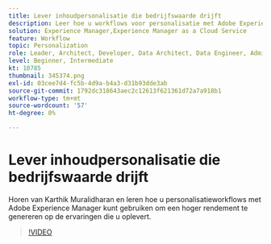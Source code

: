 ```yaml
---
title: Lever inhoudpersonalisatie die bedrijfswaarde drijft
description: Leer hoe u workflows voor personalisatie met Adobe Experience Manager kunt gebruiken om een hoger rendement te genereren op de ervaringen die u oplevert.
solution: Experience Manager,Experience Manager as a Cloud Service
feature: Workflow
topic: Personalization
role: Leader, Architect, Developer, Data Architect, Data Engineer, Admin, User
level: Beginner, Intermediate
kt: 10785
thumbnail: 345374.png
exl-id: 03cee7d4-fc5b-4d9a-b4a3-d31b93dde3ab
source-git-commit: 1792dc318643aec2c12613f621361d72a7a918b1
workflow-type: tm+mt
source-wordcount: '57'
ht-degree: 0%

---
```


# Lever inhoudpersonalisatie die bedrijfswaarde drijft

Horen van Karthik Muralidharan en leren hoe u personalisatieworkflows met Adobe Experience Manager kunt gebruiken om een hoger rendement te genereren op de ervaringen die u oplevert.

>[!VIDEO](https://video.tv.adobe.com/v/345374/?quality=12&learn=on)
